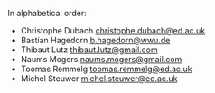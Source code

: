In alphabetical order:

 - Christophe Dubach <christophe.dubach@ed.ac.uk>
 - Bastian Hagedorn <b.hagedorn@wwu.de>
 - Thibaut Lutz <thibaut.lutz@gmail.com>
 - Naums Mogers <naums.mogers@gmail.com>
 - Toomas Remmelg <toomas.remmelg@ed.ac.uk>
 - Michel Steuwer <michel.steuwer@ed.ac.uk>

